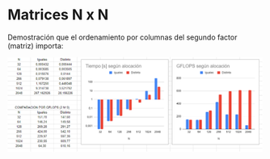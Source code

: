 # Matrices N x N
Demostración que el ordenamiento por columnas del segundo factor (matriz) importa:

![link](./P1-E1-C.png)
